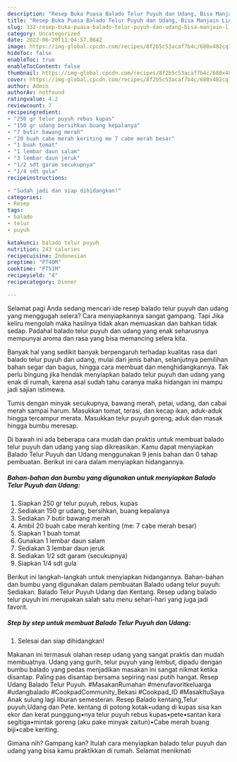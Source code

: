 ```yaml
---
description: "Resep Buka Puasa Balado Telur Puyuh dan Udang, Bisa Manjain Lidah"
title: "Resep Buka Puasa Balado Telur Puyuh dan Udang, Bisa Manjain Lidah"
slug: 332-resep-buka-puasa-balado-telur-puyuh-dan-udang-bisa-manjain-lidah
category: Uncategorized
date: 2022-06-20T11:04:57.064Z
image: https://img-global.cpcdn.com/recipes/8f2b5c53acaf7b4c/680x482cq70/balado-telur-puyuh-dan-udang-foto-resep-utama.jpg
hideToc: false
enableToc: true
enableTocContent: false
thumbnail: https://img-global.cpcdn.com/recipes/8f2b5c53acaf7b4c/680x482cq70/balado-telur-puyuh-dan-udang-foto-resep-utama.jpg
cover: https://img-global.cpcdn.com/recipes/8f2b5c53acaf7b4c/680x482cq70/balado-telur-puyuh-dan-udang-foto-resep-utama.jpg
author: Admin
authorAv: notfound
ratingvalue: 4.2
reviewcount: 7
recipeingredient:
- "250 gr telur puyuh rebus kupas"
- "150 gr udang bersihkan buang kepalanya"
- "7 butir bawang merah"
- "20 buah cabe merah keriting me 7 cabe merah besar"
- "1 buah tomat"
- "1 lembar daun salam"
- "3 lembar daun jeruk"
- "1/2 sdt garam secukupnya"
- "1/4 sdt gula"
recipeinstructions:

- "Sudah jadi dan siap dihidangkan!"
categories:
- Resep
tags:
- balado
- telur
- puyuh

katakunci: balado telur puyuh 
nutrition: 243 calories
recipecuisine: Indonesian
preptime: "PT40M"
cooktime: "PT51M"
recipeyield: "4"
recipecategory: Dinner

---
```



Selamat pagi Anda sedang mencari ide resep balado telur puyuh dan udang yang menggugah selera? Cara menyiapkannya sangat gampang. Tapi Jika keliru mengolah maka hasilnya tidak akan memuaskan dan bahkan tidak sedap. Padahal balado telur puyuh dan udang yang enak seharusnya mempunyai aroma dan rasa yang bisa memancing selera kita.


Banyak hal yang sedikit banyak berpengaruh terhadap kualitas rasa dari balado telur puyuh dan udang, mulai dari jenis bahan, selanjutnya pemilihan bahan segar dan bagus, hingga cara membuat dan menghidangkannya. Tak perlu bingung jika hendak menyiapkan balado telur puyuh dan udang yang enak di rumah, karena asal sudah tahu caranya maka hidangan ini mampu jadi sajian istimewa.

Tumis dengan minyak secukupnya, bawang merah, petai, udang, dan cabai merah sampai harum. Masukkan tomat, terasi, dan kecap ikan, aduk-aduk hingga tercampur merata. Masukkan telur puyuh goreng, aduk dan masak hingga bumbu meresap.


Di bawah ini ada beberapa cara mudah dan praktis untuk membuat balado telur puyuh dan udang yang siap dikreasikan. Kamu dapat menyiapkan Balado Telur Puyuh dan Udang menggunakan 9 jenis bahan dan 0 tahap pembuatan. Berikut ini cara dalam menyiapkan hidangannya.

<!--inarticleads1-->

##### Bahan-bahan dan bumbu yang digunakan untuk menyiapkan Balado Telur Puyuh dan Udang:

1. Siapkan 250 gr telur puyuh, rebus, kupas
1. Sediakan 150 gr udang, bersihkan, buang kepalanya
1. Sediakan 7 butir bawang merah
1. Ambil 20 buah cabe merah keriting (me: 7 cabe merah besar)
1. Siapkan 1 buah tomat
1. Gunakan 1 lembar daun salam
1. Sediakan 3 lembar daun jeruk
1. Sediakan 1/2 sdt garam (secukupnya)
1. Siapkan 1/4 sdt gula


Berikut ini langkah-langkah untuk menyiapkan hidangannya. Bahan-bahan dan bumbu yang digunakan dalam pembuatan Balado udang telur puyuh: Sediakan. Balado Telur Puyuh Udang dan Kentang. Resep udang balado telur puyuh ini merupakan salah satu menu sehari-hari yang juga jadi favorit. 

<!--inarticleads2-->

##### Step by step untuk membuat Balado Telur Puyuh dan Udang:


1. Selesai dan siap dihidangkan!

Makanan ini termasuk olahan resep udang yang sangat praktis dan mudah membuatnya. Udang yang gurih, telur puyuh yang lembut, dipadu dengan bumbu balado yang pedas menjadikan masakan ini sangat nikmat ketika disantap. Paling pas disantap bersama sepiring nasi putih hangat. Resep Udang Balado Telur Puyuh. #MasakanRumahan #menufavoritkeluarga #udangbalado #CookpadCommunity_Bekasi #Cookpad_ID #MasakItuSaya Anak sulung lagi liburan semesteran. Resep Balado kentang,Telur puyuh,Udang dan Pete. kentang di potong kotak•udang di kupas sisa kan ekor dan kerat punggung•nya telur puyuh rebus kupas•pete•santan kara segitiga•mintak goreng (aku pake minyak zaitun)•Cabe merah buang biji•cabe keriting. 

Gimana nih? Gampang kan? Itulah cara menyiapkan balado telur puyuh dan udang yang bisa kamu praktikkan di rumah. Selamat menikmati

